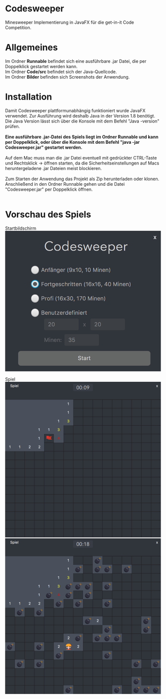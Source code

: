 # Codesweeper
Minesweeper Implementierung in JavaFX für die get-in-it Code Competition.

# Allgemeines
Im Ordner <b>Runnable</b> befindet sich eine ausführbare .jar Datei, die per Doppelklick gestartet werden kann.
<br />
Im Ordner <b>Code/src</b> befindet sich der Java-Quellcode.
<br />
Im Ordner <b>Bilder</b> befinden sich Screenshots der Anwendung.

# Installation
Damit Codesweeper plattformunabhängig funktioniert wurde JavaFX verwendet. Zur Ausführung wird deshalb Java in der Version 1.8 benötigt. <br />
Die Java Version lässt sich über die Konsole mit dem Befehl "Java -version" prüfen.
<br />
<br />
<b>Eine ausführbare .jar-Datei des Spiels liegt im Ordner Runnable und kann per Doppelklick, oder über die Konsole mit dem Befehl "java -jar Codesweeper.jar" gestartet werden.</b>
<br />
<br />
Auf dem Mac muss man die .jar Datei eventuell mit gedrückter CTRL-Taste und Rechtsklick -> öffnen starten, da die Sicherheitseinstellungen auf Macs heruntergeladene .jar Dateien meist blockieren.
<br /><br />
Zum Starten der Anwendung das Projekt als Zip herunterladen oder klonen. Anschließend in den Ordner Runnable gehen und die Datei "Codesweeper.jar" per Doppelklick öffnen.
<br />
<br />


# Vorschau des Spiels
Startbildschirm
<br />
![Startbildschirm](https://github.com/flow96/Codesweeper/blob/master/Bilder/Start.png)

Spiel
<br />
![Startbildschirm](https://github.com/flow96/Codesweeper/blob/master/Bilder/Spiel1.png)
<br />
![Startbildschirm](https://github.com/flow96/Codesweeper/blob/master/Bilder/Spiel2.png)
